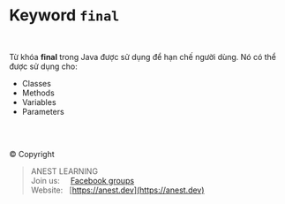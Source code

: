 # Keyword `final`

<br />

Từ khóa **final** trong Java được sử dụng để hạn chế người dùng. Nó có thể được sử dụng cho:
- Classes
- Methods
- Variables
- Parameters


<br />

##  

© Copyright
> ANEST LEARNING  
> Join us: &nbsp;&nbsp;&nbsp; [Facebook groups](https://www.facebook.com/groups/anest.learning/)  
> Website: &nbsp; [https://anest.dev](https://anest.dev)  
